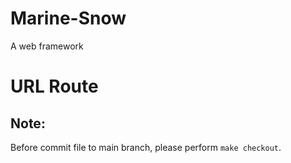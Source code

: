 # Marine-Snow
A web framework

# URL Route


## Note:
Before commit file to main branch, please perform `make checkout`.